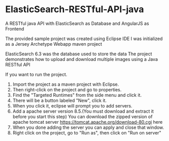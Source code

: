 # ElasticSearch-RESTful-API-java

A RESTful java API with ElasticSearch as Database and AngularJS as Frontend

The provided sample project was created using Eclipse IDE
I was initialized as a Jersey Archetype Webapp maven project

ElasticSearch 6.3 was the database used to store the data
The project demonstrates how to upload and download multiple images using a Java RESTful API

If you want to run the project.
1) Import the project as a maven project with Eclipse.
2) Then right-click on the project and go to properties.
3) Find the "Targeted Runtimes" from the side menu and click it.
4) There will be a button labeled "New", click it.
5) When you click it, eclipse will prompt you to add servers.
6) Add a apache server version 8.5.(You must download and extract it before you start this step)
   You can download the zipped version of apache tomcat server https://tomcat.apache.org/download-80.cgi here
7) When you done adding the server you can apply and close that window.
8) Right click on the project, go to "Run as", then click on "Run on server"

